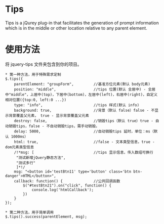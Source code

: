 # Tips
Tips is a jQurey plug-in that facilitates the generation of prompt information which is in the middle or other location relative to any parent element.

# 使用方法
将 jquery-tips 文件夹包含到你的项目。

    * 第一种方法，用于特殊需求定制
    $.tips({
        parentElement: "groupForm",         //基准方位元素(默认 body元素)
        position: "middle",                 //tips 位置(默认 全居中) - 全居中"middle"，上居中(top)，下居中(bottom)，左居中(left)，右居中(right)，自定义相对位置({top:0, left:0 ...})
        type: "info",                       //tips 样式(默认 info)
        background: true,                   //背景（默认 false）false - 不显示背景覆盖父元素， true - 显示背景覆盖父元素
        destroy: false,                     //销毁tips（默认 true）true - 自动销毁tips，false - 不自动销毁tips，需手动销毁。
        delay: 5000,                        //自动销毁tips 延时，单位：ms（默认 1000ms）
        html: true,                         //false - 文本类型信息，true - dom元素类型信息
        /!*msg: [                           //tips 显示信息，传入数组可换行
         "测试新增jQuery静态方法",
         "测试多行"
         ]*!/
        msg: "<button id='testBtn11' type='button' class='btn btn-danger'>HTML</button>",
        callback: function() {              //公共回调函数
            $("#testBtn21").on("click", function() {
                console.log('htmlCallback');
            })
        }
    });

    * 第二种方法，用于简单调用
    $.tips().success(parentElement, msg);
